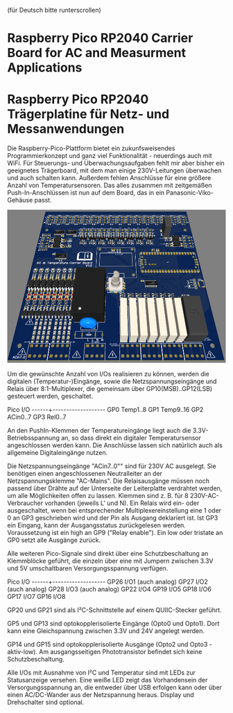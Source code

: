 (für Deutsch bitte runterscrollen)

# Raspberry Pico RP2040 Carrier Board for AC and Measurment Applications


# Raspberry Pico RP2040 Trägerplatine für Netz- und Messanwendungen
Die Raspberry-Pico-Plattform bietet ein zukunfsweisendes Programmierkonzept und ganz viel Funktionalität - neuerdings auch mit WiFi. Für Steuerungs- und Überwachungsaufgaben fehlt mir aber bisher ein geeignetes Trägerboard, mit dem man einige 230V-Leitungen überwachen und auch schalten kann. Außerdem fehlen Anschlüsse für eine größere Anzahl von Temperatursensoren. Das alles zusammen mit zeitgemäßen Push-In-Anschlüssen ist nun auf dem Board, das in ein Panasonic-Viko-Gehäuse passt.

![pic](3D.png?raw=true)

Um die gewünschte Anzahl von I/Os realisieren zu können, werden die digitalen (Temperatur-)Eingänge, sowie die Netzspannungseingänge und Relais über 8:1-Multiplexer, die gemeinsam über GP10(MSB)..GP12(LSB) gesteuert werden, geschaltet. 

Pico     I/O
------+-------------------
GP0      Temp1..8
GP1      Temp9..16
GP2      ACin0..7
GP3      Rel0..7

An den PushIn-Klemmen der Temperatureingänge liegt auch die 3.3V-Betriebsspannung an, so dass direkt ein digitaler Temperatursensor angeschlossen werden kann. Die Anschlüsse lassen sich natürlich auch als allgemeine Digitaleingänge nutzen.

Die Netzspannungseingänge "ACin7..0"" sind für 230V AC ausgelegt. Sie benötigen einen angeschlossenen Neutralleiter an der Netzspannungsklemme "AC-Mains". Die Relaisausgänge müssen noch passend über Drähte auf der Unterseite der Leiterplatte verdrahtet werden, um alle Möglichkeiten offen zu lassen. Klemmen sind z. B. für 8 230V-AC-Verbraucher vorhanden (jeweils L' und N). Ein Relais wird ein- oder ausgeschaltet, wenn bei entsprechender Multiplexereinstellung eine 1 oder 0 an GP3 geschrieben wird und der Pin als Ausgang deklariert ist. Ist GP3 ein Eingang, kann der Ausgangsstatus zurückgelesen werden. Voraussetzung ist ein high an GP9 ("Relay enable"). Ein low oder tristate an GP0 setzt alle Ausgänge zurück.

Alle weiteren Pico-Signale sind direkt über eine Schutzbeschaltung an Klemmblöcke geführt, die einzeln über eine mit Jumpern zwischen 3.3V und 5V umschaltbaren Versorgungsspannung verfügen.

Pico     I/O
------+-------------------
GP26      I/O1 (auch analog)
GP27      I/O2 (auch analog)
GP28      I/O3 (auch analog)
GP22      I/O4
GP19      I/O5
GP18      I/O6
GP17      I/O7
GP16      I/O8

GP20 und GP21 sind als I²C-Schnittstelle auf einem QUIIC-Stecker geführt.

GP5 und GP13 sind optokopplerisolierte Eingänge (Opto0 und Opto1). Dort kann eine Gleichspannung zwischen 3.3V und 24V angelegt werden.

GP14 und GP15 sind optokopplerisolierte Ausgänge (Opto2 und Opto3 - aktiv-low). Am ausgangsseitigen Phototransistor befindet sich keine Schutzbeschaltung.

Alle I/Os mit Ausnahme von I²C und Temperatur sind mit LEDs zur Statusanzeige versehen. Eine weiße LED zeigt das Vorhandensein der Versorgungsspannung an, die entweder über USB erfolgen kann oder über einen AC/DC-Wander aus der Netzspannung heraus. Display und Drehschalter sind optional.

